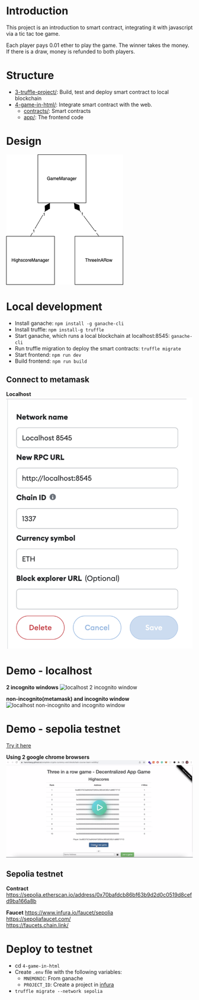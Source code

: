 # Introduction
This project is an introduction to smart contract, integrating it with javascript via a tic tac toe game.

Each player pays 0.01 ether to play the game. The winner takes the money. If there is a draw, money is refunded to both players.

# Structure
* [3-truffle-project/](3-truffle-project): Build, test and deploy smart contract to local blockchain
* [4-game-in-html/](4-game-in-html): Integrate smart contract with the web.
  * [contracts/](4-game-in-html/contracts): Smart contracts
  * [app/](4-game-in-html/app): The frontend code

# Design
![Design](images/web3-tic-tac-toe-game-diagram.png)

# Local development
* Install ganache: `npm install -g ganache-cli`
* Install truffle: `npm install-g truffle`
* Start ganache, which runs a local blockchain at localhost:8545: `ganache-cli`
* Run truffle migration to deploy the smart contracts: `truffle migrate`
* Start frontend: `npm run dev`
* Build frontend: `npm run build`

## Connect to metamask
**Localhost**
![Metamask localhost](4-game-in-html/images/metamask-localhost-8545-network-setting.png)

# Demo - localhost
**2 incognito windows**
![localhost 2 incognito window](https://i.imgur.com/tex1lVu.gif)

**non-incognito(metamask) and incognito window**
![localhost non-incognito and incognito window](https://i.imgur.com/vnTZZsL.gif)

# Demo - sepolia testnet
[Try it here](https://hanchiang.github.io/complete-crypto-currency-and-blockchain-course-learn-solidity/)

**Using 2 google chrome browsers**
[![Sepolia testnet](images/web3-tic-tac-toe-screenshot.png)](https://i.imgur.com/zHB1rd8.mp4)


## Sepolia testnet
**Contract**
https://sepolia.etherscan.io/address/0x70bafdcb86bf63b9d2d0c0519d8cefd9ba166a8b

**Faucet**
https://www.infura.io/faucet/sepolia  
https://sepoliafaucet.com/  
https://faucets.chain.link/

# Deploy to testnet
* cd `4-game-in-html`
* Create `.env` file with the following variables:
  * `MNEMONIC`: From ganache
  * `PROJECT_ID`: Create a project in [infura](https://www.infura.io/)
* `truffle migrate --network sepolia`

